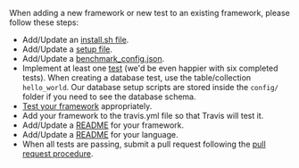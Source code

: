 When adding a new framework or new test to an existing framework, please follow 
these steps:

* Add/Update an [install.sh file](../Codebase/Framework-Files#install-file).
* Add/Update a [setup file](../Codebase/Framework-Files#setup-file).
* Add/Update a [benchmark_config.json](../Codebase/Framework-Files#benchmark-config-file).
* Implement at least one [test](../Project-Information/Framework-Tests#test-types) 
(we'd be even happier with six completed tests). When creating a database test, 
use the table/collection `hello_world`. Our database setup scripts are stored 
inside the `config/` folder if you need to see the database schema.
* [Test your framework](Testing-and-Debugging) appropriately.
* Add your framework to the travis.yml file so that Travis will test it.
* Add/Update a [README](Readme-Formats#language-readmes) for your 
framework.
* Add/Update a [README](Readme-Formats#framework-readmes) for your
language.
* When all tests are passing, submit a pull request following the 
[pull request procedure](Contributing-Guide#github-pull-request-procedure).
